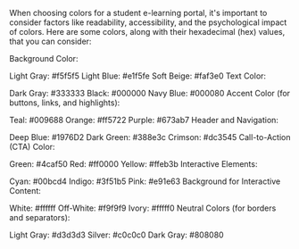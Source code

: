 <style>pre { line-height: 125%; }
td.linenos .normal { color: inherit; background-color: transparent; padding-left: 5px; padding-right: 5px; }
span.linenos { color: inherit; background-color: transparent; padding-left: 5px; padding-right: 5px; }
td.linenos .special { color: #000000; background-color: #ffffc0; padding-left: 5px; padding-right: 5px; }
span.linenos.special { color: #000000; background-color: #ffffc0; padding-left: 5px; padding-right: 5px; }
.codehilite .hll { background-color: #ffffcc }
.codehilite .c { color: #008800; font-style: italic } /* Comment */
.codehilite .err { border: 1px solid #FF0000 } /* Error */
.codehilite .k { color: #AA22FF; font-weight: bold } /* Keyword */
.codehilite .o { color: #666666 } /* Operator */
.codehilite .ch { color: #008800; font-style: italic } /* Comment.Hashbang */
.codehilite .cm { color: #008800; font-style: italic } /* Comment.Multiline */
.codehilite .cp { color: #008800 } /* Comment.Preproc */
.codehilite .cpf { color: #008800; font-style: italic } /* Comment.PreprocFile */
.codehilite .c1 { color: #008800; font-style: italic } /* Comment.Single */
.codehilite .cs { color: #008800; font-weight: bold } /* Comment.Special */
.codehilite .gd { color: #A00000 } /* Generic.Deleted */
.codehilite .ge { font-style: italic } /* Generic.Emph */
.codehilite .gr { color: #FF0000 } /* Generic.Error */
.codehilite .gh { color: #000080; font-weight: bold } /* Generic.Heading */
.codehilite .gi { color: #00A000 } /* Generic.Inserted */
.codehilite .go { color: #888888 } /* Generic.Output */
.codehilite .gp { color: #000080; font-weight: bold } /* Generic.Prompt */
.codehilite .gs { font-weight: bold } /* Generic.Strong */
.codehilite .gu { color: #800080; font-weight: bold } /* Generic.Subheading */
.codehilite .gt { color: #0044DD } /* Generic.Traceback */
.codehilite .kc { color: #AA22FF; font-weight: bold } /* Keyword.Constant */
.codehilite .kd { color: #AA22FF; font-weight: bold } /* Keyword.Declaration */
.codehilite .kn { color: #AA22FF; font-weight: bold } /* Keyword.Namespace */
.codehilite .kp { color: #AA22FF } /* Keyword.Pseudo */
.codehilite .kr { color: #AA22FF; font-weight: bold } /* Keyword.Reserved */
.codehilite .kt { color: #00BB00; font-weight: bold } /* Keyword.Type */
.codehilite .m { color: #666666 } /* Literal.Number */
.codehilite .s { color: #BB4444 } /* Literal.String */
.codehilite .na { color: #BB4444 } /* Name.Attribute */
.codehilite .nb { color: #AA22FF } /* Name.Builtin */
.codehilite .nc { color: #0000FF } /* Name.Class */
.codehilite .no { color: #880000 } /* Name.Constant */
.codehilite .nd { color: #AA22FF } /* Name.Decorator */
.codehilite .ni { color: #999999; font-weight: bold } /* Name.Entity */
.codehilite .ne { color: #D2413A; font-weight: bold } /* Name.Exception */
.codehilite .nf { color: #00A000 } /* Name.Function */
.codehilite .nl { color: #A0A000 } /* Name.Label */
.codehilite .nn { color: #0000FF; font-weight: bold } /* Name.Namespace */
.codehilite .nt { color: #008000; font-weight: bold } /* Name.Tag */
.codehilite .nv { color: #B8860B } /* Name.Variable */
.codehilite .ow { color: #AA22FF; font-weight: bold } /* Operator.Word */
.codehilite .w { color: #bbbbbb } /* Text.Whitespace */
.codehilite .mb { color: #666666 } /* Literal.Number.Bin */
.codehilite .mf { color: #666666 } /* Literal.Number.Float */
.codehilite .mh { color: #666666 } /* Literal.Number.Hex */
.codehilite .mi { color: #666666 } /* Literal.Number.Integer */
.codehilite .mo { color: #666666 } /* Literal.Number.Oct */
.codehilite .sa { color: #BB4444 } /* Literal.String.Affix */
.codehilite .sb { color: #BB4444 } /* Literal.String.Backtick */
.codehilite .sc { color: #BB4444 } /* Literal.String.Char */
.codehilite .dl { color: #BB4444 } /* Literal.String.Delimiter */
.codehilite .sd { color: #BB4444; font-style: italic } /* Literal.String.Doc */
.codehilite .s2 { color: #BB4444 } /* Literal.String.Double */
.codehilite .se { color: #BB6622; font-weight: bold } /* Literal.String.Escape */
.codehilite .sh { color: #BB4444 } /* Literal.String.Heredoc */
.codehilite .si { color: #BB6688; font-weight: bold } /* Literal.String.Interpol */
.codehilite .sx { color: #008000 } /* Literal.String.Other */
.codehilite .sr { color: #BB6688 } /* Literal.String.Regex */
.codehilite .s1 { color: #BB4444 } /* Literal.String.Single */
.codehilite .ss { color: #B8860B } /* Literal.String.Symbol */
.codehilite .bp { color: #AA22FF } /* Name.Builtin.Pseudo */
.codehilite .fm { color: #00A000 } /* Name.Function.Magic */
.codehilite .vc { color: #B8860B } /* Name.Variable.Class */
.codehilite .vg { color: #B8860B } /* Name.Variable.Global */
.codehilite .vi { color: #B8860B } /* Name.Variable.Instance */
.codehilite .vm { color: #B8860B } /* Name.Variable.Magic */
.codehilite .il { color: #666666 } /* Literal.Number.Integer.Long */</style><p>When choosing colors for a student e-learning portal, it's important to consider factors like readability, accessibility, and the psychological impact of colors. Here are some colors, along with their hexadecimal (hex) values, that you can consider:</p>
<p>Background Color:</p>
<p>Light Gray: #f5f5f5
Light Blue: #e1f5fe
Soft Beige: #faf3e0
Text Color:</p>
<p>Dark Gray: #333333
Black: #000000
Navy Blue: #000080
Accent Color (for buttons, links, and highlights):</p>
<p>Teal: #009688
Orange: #ff5722
Purple: #673ab7
Header and Navigation:</p>
<p>Deep Blue: #1976D2
Dark Green: #388e3c
Crimson: #dc3545
Call-to-Action (CTA) Color:</p>
<p>Green: #4caf50
Red: #ff0000
Yellow: #ffeb3b
Interactive Elements:</p>
<p>Cyan: #00bcd4
Indigo: #3f51b5
Pink: #e91e63
Background for Interactive Content:</p>
<p>White: #ffffff
Off-White: #f9f9f9
Ivory: #fffff0
Neutral Colors (for borders and separators):</p>
<p>Light Gray: #d3d3d3
Silver: #c0c0c0
Dark Gray: #808080</p>
